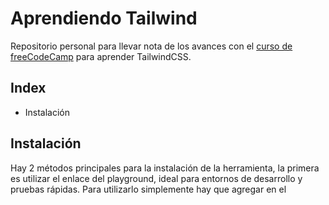 # Aprendiendo Tailwind

Repositorio personal para llevar nota de los avances con el [curso de freeCodeCamp](https://www.youtube.com/watch?v=5HtRcMSO1Ro) para aprender TailwindCSS.

## Index

- Instalación

## Instalación

Hay 2 métodos principales para la instalación de la herramienta, la primera es utilizar el enlace del playground, ideal para entornos de desarrollo y pruebas rápidas. Para utilizarlo simplemente hay que agregar en el
